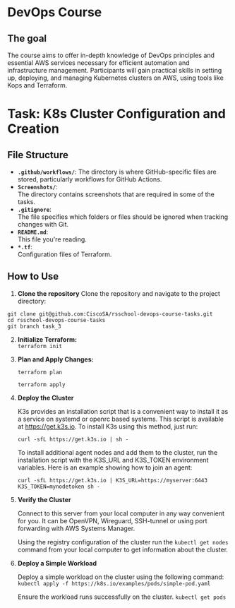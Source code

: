 # DevOps Course

## The goal

The course aims to offer in-depth knowledge of DevOps principles and essential AWS services necessary for efficient automation and infrastructure management. Participants will gain practical skills in setting up, deploying, and managing Kubernetes clusters on AWS, using tools like Kops and Terraform.

# Task: K8s Cluster Configuration and Creation

## File Structure
- **```.github/workflows/```**:
  The directory is where GitHub-specific files are stored, particularly workflows for GitHub Actions.
- **```Screenshots/```**:  
  The directory contains screenshots that are required in some of the tasks.
- **```.gitignore```**:  
  The file specifies which folders or files should be ignored when tracking changes with Git.
- **```README.md```**:  
  This file you're reading.
- **```*.tf```**:  
  Configuration files of Terraform.

## How to Use

1. **Clone the repository**
Clone the repository and navigate to the project directory:
```
git clone git@github.com:CiscoSA/rsschool-devops-course-tasks.git
cd rsschool-devops-course-tasks
git branch task_3
```
2. **Initialize Terraform:**  
   ```terraform init```

3. **Plan and Apply Changes:**  

   ```terraform plan```  

   ```terraform apply```

4. **Deploy the Cluster**
    
    K3s provides an installation script that is a convenient way to install it as a service on systemd or openrc based systems. This script is available at https://get.k3s.io. To install K3s using this method, just run:

    ```curl -sfL https://get.k3s.io | sh -```

    To install additional agent nodes and add them to the cluster, run the installation script with the K3S_URL and K3S_TOKEN environment variables. Here is an example showing how to join an agent:

    ```curl -sfL https://get.k3s.io | K3S_URL=https://myserver:6443 K3S_TOKEN=mynodetoken sh -```

5. **Verify the Cluster**

    Connect to this server from your local computer in any way convenient for you. It can be OpenVPN, Wireguard, SSH-tunnel or using port forwarding with AWS Systems Manager.

    Using the registry configuration of the cluster run the ```kubectl get nodes``` command from your local computer to get information about the cluster.

6. **Deploy a Simple Workload**

    Deploy a simple workload on the cluster using the following command:
    ```kubectl apply -f https://k8s.io/examples/pods/simple-pod.yaml```
    
    Ensure the workload runs successfully on the cluster.
    ```kubectl get pods```


